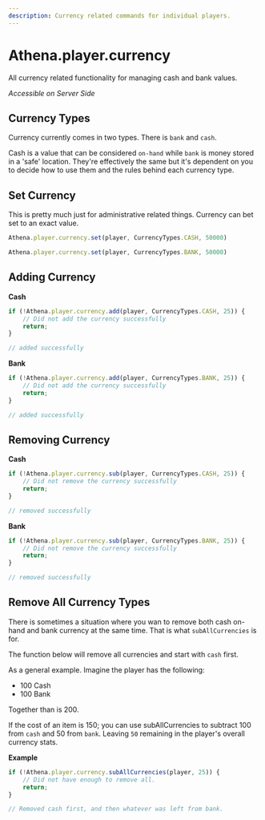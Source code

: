```yaml
---
description: Currency related commands for individual players.
---
```


# Athena.player.currency

All currency related functionality for managing cash and bank values.

_Accessible on Server Side_

## Currency Types

Currency currently comes in two types. There is `bank` and `cash`.

Cash is a value that can be considered `on-hand` while `bank` is money stored in a 'safe' location. They're effectively the same but it's dependent on you to decide how to use them and the rules behind each currency type.

## Set Currency

This is pretty much just for administrative related things. Currency can bet set to an exact value.

```typescript
Athena.player.currency.set(player, CurrencyTypes.CASH, 50000)
```

```typescript
Athena.player.currency.set(player, CurrencyTypes.BANK, 50000)
```

## Adding Currency

**Cash**

```typescript
if (!Athena.player.currency.add(player, CurrencyTypes.CASH, 25)) {
    // Did not add the currency successfully
    return;
}

// added successfully
```

**Bank**

```typescript
if (!Athena.player.currency.add(player, CurrencyTypes.BANK, 25)) {
    // Did not add the currency successfully
    return;
}

// added successfully
```

## Removing Currency

**Cash**

```typescript
if (!Athena.player.currency.sub(player, CurrencyTypes.CASH, 25)) {
    // Did not remove the currency successfully
    return;
}

// removed successfully
```

**Bank**

```typescript
if (!Athena.player.currency.sub(player, CurrencyTypes.BANK, 25)) {
    // Did not remove the currency successfully
    return;
}

// removed successfully
```

## Remove All Currency Types

There is sometimes a situation where you wan to remove both cash on-hand and bank currency at the same time. That is what `subAllCurrencies` is for.

The function below will remove all currencies and start with `cash` first.

As a general example. Imagine the player has the following:

* 100 Cash
* 100 Bank

Together than is 200.

If the cost of an item is 150; you can use subAllCurrencies to subtract 100 from `cash` and 50 from `bank`. Leaving `50` remaining in the player's overall currency stats.

**Example**

```typescript
if (!Athena.player.currency.subAllCurrencies(player, 25)) {
    // Did not have enough to remove all.
    return;
}

// Removed cash first, and then whatever was left from bank.
```
